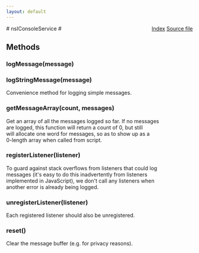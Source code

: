 ```yaml
---
layout: default
---
```

<div class='links' style='float:right'><a href="../index.html">Index</a>
<a href="http://dxr.mozilla.org/mozilla-central/source/xpcom/base/nsIConsoleService.idl">Source file</a>
</div>
# nsIConsoleService #

## Methods ##

### logMessage(message) ###

### logStringMessage(message) ###
  
Convenience method for logging simple messages.  
  

### getMessageArray(count, messages) ###
  
Get an array of all the messages logged so far.  If no messages  
are logged, this function will return a count of 0, but still  
will allocate one word for messages, so as to show up as a  
0-length array when called from script.  
  

### registerListener(listener) ###
  
To guard against stack overflows from listeners that could log  
messages (it's easy to do this inadvertently from listeners  
implemented in JavaScript), we don't call any listeners when  
another error is already being logged.  
  

### unregisterListener(listener) ###
  
Each registered listener should also be unregistered.  
  

### reset() ###
  
Clear the message buffer (e.g. for privacy reasons).  
  
